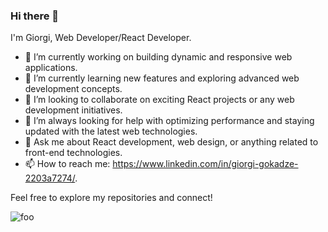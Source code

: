 ### Hi there 👋

I'm Giorgi, Web Developer/React Developer.

- 🔭 I’m currently working on building dynamic and responsive web applications.
- 🌱 I’m currently learning new features and exploring advanced web development concepts.
- 👯 I’m looking to collaborate on exciting React projects or any web development initiatives.
- 🤔 I’m always looking for help with optimizing performance and staying updated with the latest web technologies.
- 💬 Ask me about React development, web design, or anything related to front-end technologies.
- 📫 How to reach me: https://www.linkedin.com/in/giorgi-gokadze-2203a7274/.

Feel free to explore my repositories and connect!

![foo](https://pbs.twimg.com/profile_images/446356636710363136/OYIaJ1KK_400x400.png "title")
